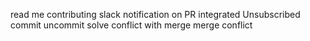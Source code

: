 read me
contributing
slack notification on PR integrated
Unsubscribed
commit
uncommit
solve conflict with merge
merge conflict
